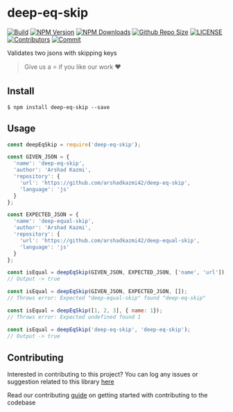 # deep-eq-skip

[![Build](https://github.com/arshadkazmi42/deep-eq-skip/actions/workflows/nodejs.yml/badge.svg)](https://github.com/arshadkazmi42/deep-eq-skip/actions/workflows/nodejs.yml)
[![NPM Version](https://img.shields.io/npm/v/deep-eq-skip.svg)](https://www.npmjs.com/package/deep-eq-skip)
[![NPM Downloads](https://img.shields.io/npm/dt/deep-eq-skip.svg)](https://www.npmjs.com/package/deep-eq-skip)
[![Github Repo Size](https://img.shields.io/github/repo-size/arshadkazmi42/deep-eq-skip.svg)](https://github.com/arshadkazmi42/deep-eq-skip)
[![LICENSE](https://img.shields.io/npm/l/deep-eq-skip.svg)](https://github.com/arshadkazmi42/deep-eq-skip/blob/master/LICENSE)
[![Contributors](https://img.shields.io/github/contributors/arshadkazmi42/deep-eq-skip.svg)](https://github.com/arshadkazmi42/deep-eq-skip/graphs/contributors)
[![Commit](https://img.shields.io/github/last-commit/arshadkazmi42/deep-eq-skip.svg)](https://github.com/arshadkazmi42/deep-eq-skip/commits/master)

Validates two jsons with skipping keys

> Give us a :star: if you like our work :heart:

## Install

```
$ npm install deep-eq-skip --save
```

## Usage

```javascript
const deepEqSkip = require('deep-eq-skip');

const GIVEN_JSON = {
  'name': 'deep-eq-skip',
  'author': 'Arshad Kazmi',
  'repository': {
    'url': 'https://github.com/arshadkazmi42/deep-eq-skip',
    'language': 'js'
  }
};

const EXPECTED_JSON = {
  'name': 'deep-equal-skip',
  'author': 'Arshad Kazmi',
  'repository': {
    'url': 'https://github.com/arshadkazmi42/deep-equal-skip',
    'language': 'js'
  }
};

const isEqual = deepEqSkip(GIVEN_JSON, EXPECTED_JSON, ['name', 'url']);
// Output -> true

const isEqual = deepEqSkip(GIVEN_JSON, EXPECTED_JSON, []);
// Throws error: Expected "deep-equal-skip" found "deep-eq-skip"

const isEqual = deepEqSkip([1, 2, 3], { name: 1});
// Throws error: Expected undefined found 1

const isEqual = deepEqSkip('deep-eq-skip', 'deep-eq-skip');
// Output -> true
```

## Contributing

Interested in contributing to this project?
You can log any issues or suggestion related to this library [here](https://github.com/arshadkazmi42/deep-eq-skip/issues/new)

Read our contributing [guide](CONTRIBUTING.md) on getting started with contributing to the codebase

